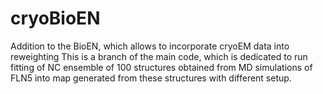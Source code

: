 # cryoBioEN
Addition to the BioEN, which allows to incorporate cryoEM data into reweighting
This is a branch of the main code, which is dedicated to run fitting of NC ensemble of 100 structures
obtained from MD simulations of FLN5 into map generated from these structures with different setup.
